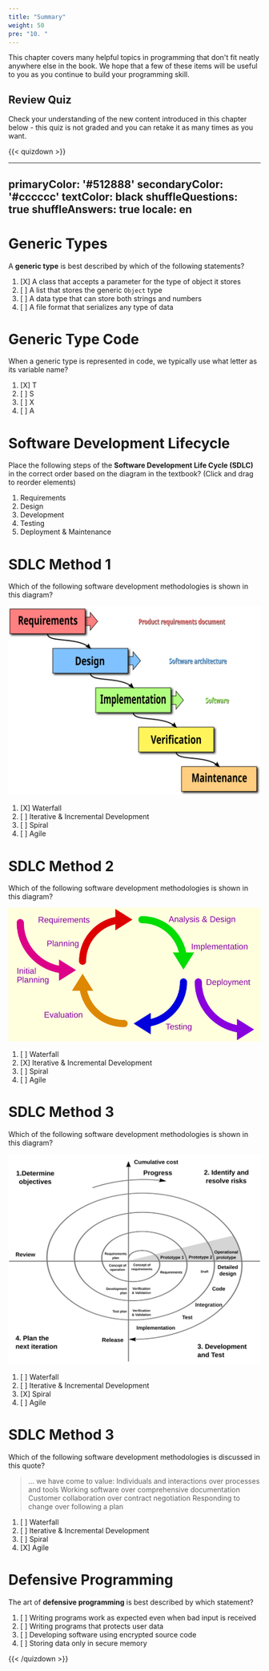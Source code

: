 ```yaml
---
title: "Summary"
weight: 50
pre: "10. "
---
```


This chapter covers many helpful topics in programming that don't fit neatly anywhere else in the book. We hope that a few of these items will be useful to you as you continue to build your programming skill.

## Review Quiz

Check your understanding of the new content introduced in this chapter below - this quiz is not graded and you can retake it as many times as you want.

{{< quizdown >}}

---
primaryColor: '#512888'
secondaryColor: '#cccccc'
textColor: black
shuffleQuestions: true
shuffleAnswers: true
locale: en
---

# Generic Types

A **generic type** is best described by which of the following statements?

1. [X] A class that accepts a parameter for the type of object it stores
1. [ ] A list that stores the generic `Object` type
1. [ ] A data type that can store both strings and numbers
1. [ ] A file format that serializes any type of data

# Generic Type Code

When a generic type is represented in code, we typically use what letter as its variable name?

1. [X] T
1. [ ] S
1. [ ] X
1. [ ] A

# Software Development Lifecycle

Place the following steps of the **Software Development Life Cycle (SDLC)** in the correct order based on the diagram in the textbook? (Click and drag to reorder elements)

1. Requirements
2. Design
3. Development
4. Testing
5. Deployment & Maintenance

# SDLC Method 1

Which of the following software development methodologies is shown in this diagram?

![Image 1](/images/20/waterfall.svg)

1. [X] Waterfall
1. [ ] Iterative & Incremental Development
1. [ ] Spiral
1. [ ] Agile

# SDLC Method 2

Which of the following software development methodologies is shown in this diagram?

![Image 2](/images/20/iter_wiki.svg)

1. [ ] Waterfall
1. [X] Iterative & Incremental Development
1. [ ] Spiral
1. [ ] Agile

# SDLC Method 3

Which of the following software development methodologies is shown in this diagram?

![Image 3](/images/20/spiral.svg)

1. [ ] Waterfall
1. [ ] Iterative & Incremental Development
1. [X] Spiral
1. [ ] Agile

# SDLC Method 3

Which of the following software development methodologies is discussed in this quote?

> … we have come to value: Individuals and interactions over processes and tools Working software over comprehensive documentation Customer collaboration over contract negotiation Responding to change over following a plan

1. [ ] Waterfall
1. [ ] Iterative & Incremental Development
1. [ ] Spiral
1. [X] Agile

# Defensive Programming

The art of **defensive programming** is best described by which statement?

1. [ ] Writing programs work as expected even when bad input is received
1. [ ] Writing programs that protects user data
1. [ ] Developing software using encrypted source code
1. [ ] Storing data only in secure memory

{{< /quizdown >}}